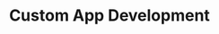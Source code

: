 ---
sort_key: 3
layout: sku
id: custom-app-development-project
title: Custom App Development
heading: Custom App Development
sub-title: Custom integration to automate your business work flow.
features:
 - feature: Have existing software or web apps containing data and want to sync with another web service? We can help with that by leveraging the existing solution, or, if existing API's don't allow for integration, by building a new solution that deeply integrates.
price: 120
unit: project
---